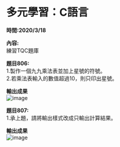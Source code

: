 # **多元學習：C語言**  

**時間:2020/3/18**

**內容:**  
練習TQC題庫

**題目806:**  
1.製作一個九九乘法表並加上星號的符號。  
2.若乘法表輸入的數值超過10，則只印出星號。

**輸出成果**   
![image](https://i.imgur.com/2RNFndb.png)

**題目807:**  
1.承上題，請將輸出樣式改成只輸出計算結果。

**輸出成果**   
![image](https://i.imgur.com/1kbu89X.png)
